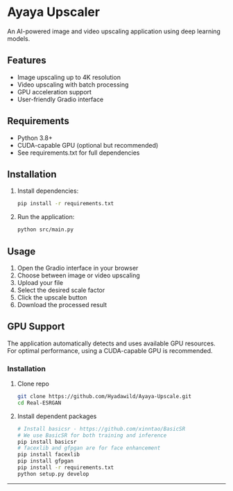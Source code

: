 # Ayaya Upscaler

An AI-powered image and video upscaling application using deep learning models.

## Features

- Image upscaling up to 4K resolution
- Video upscaling with batch processing
- GPU acceleration support
- User-friendly Gradio interface

## Requirements

- Python 3.8+
- CUDA-capable GPU (optional but recommended)
- See requirements.txt for full dependencies

## Installation

1. Install dependencies:
   ```bash
   pip install -r requirements.txt
   ```

2. Run the application:
   ```bash
   python src/main.py
   ```

## Usage

1. Open the Gradio interface in your browser
2. Choose between image or video upscaling
3. Upload your file
4. Select the desired scale factor
5. Click the upscale button
6. Download the processed result

## GPU Support

The application automatically detects and uses available GPU resources. For optimal performance, using a CUDA-capable GPU is recommended.

### Installation

1. Clone repo

    ```bash
    git clone https://github.com/Hyadawild/Ayaya-Upscale.git
    cd Real-ESRGAN
    ```

1. Install dependent packages

    ```bash
    # Install basicsr - https://github.com/xinntao/BasicSR
    # We use BasicSR for both training and inference
    pip install basicsr
    # facexlib and gfpgan are for face enhancement
    pip install facexlib
    pip install gfpgan
    pip install -r requirements.txt
    python setup.py develop
    ```

---